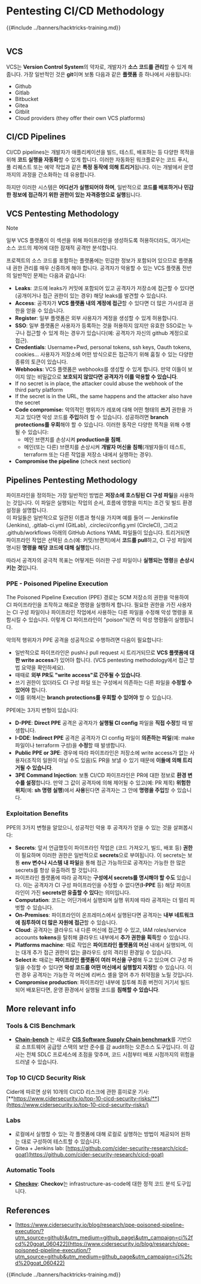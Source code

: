 # Pentesting CI/CD Methodology

{{#include ../banners/hacktricks-training.md}}

<figure><img src="../images/CLOUD-logo-letters.svg" alt=""><figcaption></figcaption></figure>

## VCS

VCS는 **Version Control System**의 약자로, 개발자가 **소스 코드를 관리**할 수 있게 해줍니다. 가장 일반적인 것은 **git**이며 보통 다음과 같은 **플랫폼** 중 하나에서 사용됩니다:

- Github
- Gitlab
- Bitbucket
- Gitea
- Gitblit
- Cloud providers (they offer their own VCS platforms)


## CI/CD Pipelines

CI/CD pipelines는 개발자가 애플리케이션을 빌드, 테스트, 배포하는 등 다양한 목적을 위해 **코드 실행을 자동화**할 수 있게 합니다. 이러한 자동화된 워크플로우는 코드 푸시, 풀 리퀘스트 또는 예약 작업과 같은 **특정 동작에 의해 트리거**됩니다. 이는 개발에서 운영까지의 과정을 간소화하는 데 유용합니다.

하지만 이러한 시스템은 **어디선가 실행되어야 하며**, 일반적으로 **코드를 배포하거나 민감한 정보에 접근하기 위한 권한이 있는 자격증명으로 실행**됩니다.

## VCS Pentesting Methodology

> [!NOTE]
> 일부 VCS 플랫폼이 이 섹션을 위해 파이프라인을 생성하도록 허용하더라도, 여기서는 소스 코드의 제어에 대한 잠재적 공격만 분석합니다.

프로젝트의 소스 코드를 포함하는 플랫폼에는 민감한 정보가 포함되어 있으므로 플랫폼 내 권한 관리를 매우 신중하게 해야 합니다. 공격자가 악용할 수 있는 VCS 플랫폼 전반의 일반적인 문제는 다음과 같습니다:

- **Leaks**: 코드에 leaks가 커밋에 포함되어 있고 공격자가 저장소에 접근할 수 있다면(공개이거나 접근 권한이 있는 경우) 해당 leaks를 발견할 수 있습니다.
- **Access**: 공격자가 **VCS 플랫폼 내의 계정에 접근**할 수 있다면 더 많은 가시성과 권한을 얻을 수 있습니다.
- **Register**: 일부 플랫폼은 외부 사용자가 계정을 생성할 수 있게 허용합니다.
- **SSO**: 일부 플랫폼은 사용자가 등록하는 것을 허용하지 않지만 유효한 SSO로는 누구나 접근할 수 있게 하는 경우가 있습니다(예: 공격자가 자신의 github 계정으로 접근).
- **Credentials**: Username+Pwd, personal tokens, ssh keys, Oauth tokens, cookies... 사용자가 저장소에 어떤 방식으로든 접근하기 위해 훔칠 수 있는 다양한 종류의 토큰이 있습니다.
- **Webhooks**: VCS 플랫폼은 webhooks를 생성할 수 있게 합니다. 만약 이들이 보이지 않는 비밀값으로 **보호되지 않았다면 공격자가 이를 악용할 수 있습니다**.
- If no secret is in place, the attacker could abuse the webhook of the third party platform
- If the secret is in the URL, the same happens and the attacker also have the secret
- **Code compromise:** 악의적인 행위자가 레포에 대해 어떤 형태의 **쓰기** 권한을 가지고 있다면 악성 코드를 **주입**하려 할 수 있습니다. 성공하려면 **branch protections를 우회**해야 할 수 있습니다. 이러한 동작은 다양한 목적을 위해 수행될 수 있습니다:
  - 메인 브랜치를 손상시켜 **production을 침해**.
  - 메인(또는 다른) 브랜치를 손상시켜 **개발자 머신을 침해**(개발자들이 테스트, terraform 또는 다른 작업을 저장소 내에서 실행하는 경우).
- **Compromise the pipeline** (check next section)

## Pipelines Pentesting Methodology

파이프라인을 정의하는 가장 일반적인 방법은 **저장소에 호스팅된 CI 구성 파일**을 사용하는 것입니다. 이 파일은 실행되는 작업의 순서, 흐름에 영향을 미치는 조건 및 빌드 환경 설정을 설명합니다.\
이 파일들은 일반적으로 일관된 이름과 형식을 가지며 예를 들어 — Jenkinsfile (Jenkins), .gitlab-ci.yml (GitLab), .circleci/config.yml (CircleCI), 그리고 .github/workflows 아래의 GitHub Actions YAML 파일들이 있습니다. 트리거되면 파이프라인 작업은 선택된 소스(예: 커밋/브랜치)에서 **코드를 pull**하고, CI 구성 파일에 명시된 **명령을 해당 코드에 대해 실행**합니다.

따라서 공격자의 궁극적 목표는 어떻게든 이러한 구성 파일이나 **실행되는 명령**을 **손상시키는 것**입니다.

### PPE - Poisoned Pipeline Execution

The Poisoned Pipeline Execution (PPE) 경로는 SCM 저장소의 권한을 악용하여 CI 파이프라인을 조작하고 해로운 명령을 실행하게 합니다. 필요한 권한을 가진 사용자는 CI 구성 파일이나 파이프라인 작업에서 사용하는 다른 파일을 수정해 악성 명령을 포함시킬 수 있습니다. 이렇게 CI 파이프라인이 "poison"되면 이 악성 명령들이 실행됩니다.

악의적 행위자가 PPE 공격을 성공적으로 수행하려면 다음이 필요합니다:

- 일반적으로 파이프라인은 push나 pull request 시 트리거되므로 **VCS 플랫폼에 대한 write access**가 있어야 합니다. (VCS pentesting methodology에서 접근 방법 요약을 확인하세요).
- 때때로 **외부 PR도 "write access"로 간주될 수 있습니다**.
- 쓰기 권한이 있더라도 CI 구성 파일 또는 구성에서 의존하는 다른 파일을 **수정할 수 있어야** 합니다.
- 이를 위해서는 **branch protections를 우회할 수 있어야** 할 수 있습니다.

PPE에는 3가지 변형이 있습니다:

- **D-PPE**: **Direct PPE** 공격은 공격자가 **실행될 CI config** 파일을 **직접 수정**할 때 발생합니다.
- **I-DDE**: **Indirect PPE** 공격은 공격자가 CI config 파일이 **의존하는 파일**(예: make 파일이나 terraform 구성)을 **수정**할 때 발생합니다.
- **Public PPE or 3PE**: 경우에 따라 파이프라인은 저장소에 write access가 없는 사용자(조직의 일원이 아닐 수도 있음)도 PR을 보낼 수 있기 때문에 **이들에 의해 트리거될 수 있습니다**.
- **3PE Command Injection**: 보통 CI/CD 파이프라인은 PR에 대한 정보로 **환경 변수를 설정**합니다. 만약 그 값이 공격자에 의해 제어될 수 있고(예: PR 제목) **위험한 위치**(예: **sh 명령 실행**)에서 **사용**된다면 공격자는 그 안에 **명령을 주입**할 수 있습니다.

### Exploitation Benefits

PPE의 3가지 변형을 알았으니, 성공적인 악용 후 공격자가 얻을 수 있는 것을 살펴봅시다:

- **Secrets**: 앞서 언급했듯이 파이프라인 작업은 (코드 가져오기, 빌드, 배포 등) **권한**이 필요하며 이러한 권한은 일반적으로 **secrets**으로 부여됩니다. 이 secrets는 보통 **env 변수나 시스템 내 파일**을 통해 접근 가능하므로 공격자는 가능한 한 많은 secrets를 항상 유출하려 할 것입니다.
- 파이프라인 플랫폼에 따라 공격자는 **구성에서 secrets를 명시해야 할 수도** 있습니다. 이는 공격자가 CI 구성 파이프라인을 수정할 수 없다면(**I-PPE** 등) 해당 파이프라인이 가진 **secrets만 유출할 수 있다**는 의미입니다.
- **Computation**: 코드는 어딘가에서 실행되며 실행 위치에 따라 공격자는 더 멀리 피벗할 수 있습니다.
- **On-Premises**: 파이프라인이 온프레미스에서 실행된다면 공격자는 **내부 네트워크에 침투하여 더 많은 자원에 접근**할 수 있습니다.
- **Cloud**: 공격자는 클라우드 내 다른 머신에 접근할 수 있고, IAM roles/service accounts **tokens**을 탈취해 클라우드 내부에서 **추가 권한을 획득**할 수 있습니다.
- **Platforms machine**: 때로 작업은 **파이프라인 플랫폼의 머신** 내에서 실행되며, 이는 대개 추가 접근 권한이 없는 클라우드 상의 격리된 환경일 수 있습니다.
- **Select it:** 때로는 **파이프라인 플랫폼이 여러 머신을 구성**해 두고 있으며 CI 구성 파일을 수정할 수 있다면 **악성 코드를 어떤 머신에서 실행할지 지정**할 수 있습니다. 이런 경우 공격자는 가능한 각 머신에 리버스 셸을 열어 추가 취약점을 노릴 것입니다.
- **Compromise production**: 파이프라인 내부에 침투해 최종 버전이 거기서 빌드되어 배포된다면, 운영 환경에서 실행될 코드를 **침해할 수 있습니다**.

## More relevant info

### Tools & CIS Benchmark

- [**Chain-bench**](https://github.com/aquasecurity/chain-bench) 는 새로운 [**CIS Software Supply Chain benchmark**](https://github.com/aquasecurity/chain-bench/blob/main/docs/CIS-Software-Supply-Chain-Security-Guide-v1.0.pdf)를 기반으로 소프트웨어 공급망 스택의 보안 준수를 감 audit하는 오픈소스 도구입니다. 이 감사는 전체 SDLC 프로세스에 초점을 맞추며, 코드 시점부터 배포 시점까지의 위험을 드러낼 수 있습니다.

### Top 10 CI/CD Security Risk

Cider에 따르면 상위 10개의 CI/CD 리스크에 관한 흥미로운 기사: [**https://www.cidersecurity.io/top-10-cicd-security-risks/**](https://www.cidersecurity.io/top-10-cicd-security-risks/)

### Labs

- 로컬에서 실행할 수 있는 각 플랫폼에 대해 로컬로 실행하는 방법이 제공되어 원하는 대로 구성하여 테스트할 수 있습니다.
- Gitea + Jenkins lab: [https://github.com/cider-security-research/cicd-goat](https://github.com/cider-security-research/cicd-goat)

### Automatic Tools

- [**Checkov**](https://github.com/bridgecrewio/checkov): **Checkov**는 infrastructure-as-code에 대한 정적 코드 분석 도구입니다.

## References

- [https://www.cidersecurity.io/blog/research/ppe-poisoned-pipeline-execution/?utm_source=github\&utm_medium=github_page\&utm_campaign=ci%2fcd%20goat_060422](https://www.cidersecurity.io/blog/research/ppe-poisoned-pipeline-execution/?utm_source=github&utm_medium=github_page&utm_campaign=ci%2fcd%20goat_060422)


{{#include ../banners/hacktricks-training.md}}
